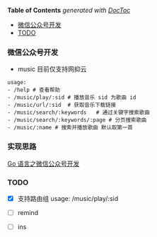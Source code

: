 <!-- START doctoc generated TOC please keep comment here to allow auto update -->
<!-- DON'T EDIT THIS SECTION, INSTEAD RE-RUN doctoc TO UPDATE -->
**Table of Contents**  *generated with [DocToc](https://github.com/thlorenz/doctoc)*

- [微信公众号开发](#%E5%BE%AE%E4%BF%A1%E5%85%AC%E4%BC%97%E5%8F%B7%E5%BC%80%E5%8F%91)
- [TODO](#todo)

<!-- END doctoc generated TOC please keep comment here to allow auto update -->

### 微信公众号开发

- music 目前仅支持网抑云

```
usage:
- /help # 查看帮助
- /music/play/:sid # 播放音乐 sid 为歌曲 id
- /music/url/:sid  # 获取音乐下载链接
- /music/search/:keywords   # 通过关键字搜索歌曲
- /music/search/:keywords/:page # 分页搜索歌曲
- /music/:name # 搜索并播放歌曲 默认取第一首
```

### 实现思路

[Go 语言之微信公众号开发](https://www.jianshu.com/p/ab9d10a172a0)

### TODO

- [x] 支持路由组 usage: /music/play/:sid
- [ ] remind
- [ ] ins

